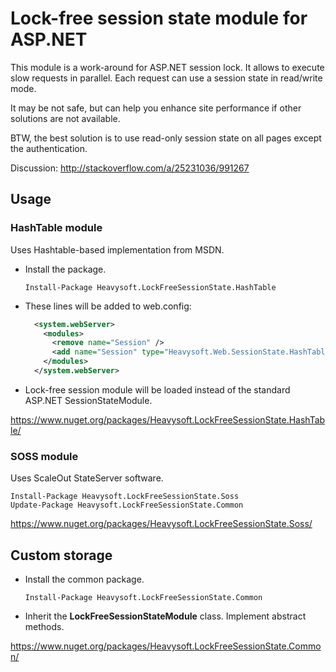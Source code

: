 Lock-free session state module for ASP.NET
==========================================

This module is a work-around for ASP.NET session lock. It allows to execute slow requests in parallel. Each request can use a session state in read/write mode.

It may be not safe, but can help you enhance site performance if other solutions are not available.

BTW, the best solution is to use read-only session state on all pages except the authentication.

Discussion: http://stackoverflow.com/a/25231036/991267

Usage
-----

### HashTable module

Uses Hashtable-based implementation from MSDN.

* Install the package.

    ```
    Install-Package Heavysoft.LockFreeSessionState.HashTable
    ```
* These lines will be added to web.config:

    ```xml
      <system.webServer>
        <modules>
          <remove name="Session" />
          <add name="Session" type="Heavysoft.Web.SessionState.HashTableSessionStateModule,Heavysoft.LockFreeSessionState.HashTable,PublicKeyToken=12eed1a4d3dc558d" />      
        </modules>
      </system.webServer>
    ```

* Lock-free session module will be loaded instead of the standard ASP.NET SessionStateModule.

https://www.nuget.org/packages/Heavysoft.LockFreeSessionState.HashTable/

### SOSS module

Uses ScaleOut StateServer software.

```
Install-Package Heavysoft.LockFreeSessionState.Soss
Update-Package Heavysoft.LockFreeSessionState.Common
```

https://www.nuget.org/packages/Heavysoft.LockFreeSessionState.Soss/

Custom storage
--------------

* Install the common package.

    ```
    Install-Package Heavysoft.LockFreeSessionState.Common
    ```
* Inherit the **LockFreeSessionStateModule** class. Implement abstract methods.

https://www.nuget.org/packages/Heavysoft.LockFreeSessionState.Common/

